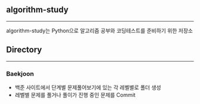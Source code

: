 ## algorithm-study
- - -
algorithm-study는 Python으로 알고리즘 공부와 코딩테스트를 준비하기 위한 저장소

## Directory
- - -
### Baekjoon
- 백준 사이트에서 단계별 문제풀어보기에 있는 각 레벨별로 폴더 생성
- 레벨별 문제를 풀거나 풀이가 진행 중인 문제를 Commit

